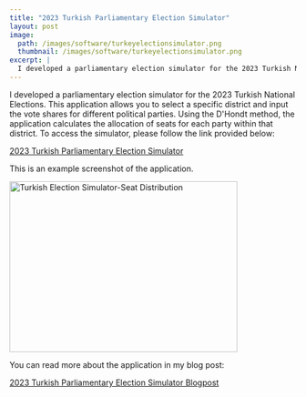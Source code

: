 ```yaml
---
title: "2023 Turkish Parliamentary Election Simulator"
layout: post
image: 
  path: /images/software/turkeyelectionsimulator.png
  thumbnail: /images/software/turkeyelectionsimulator.png
excerpt: |
  I developed a parliamentary election simulator for the 2023 Turkish National Elections. This application allows you to select a specific district and input the vote shares for different political parties. Using the D'Hondt method, the application calculates the allocation of seats for each party within that district. [Access the simulator here.](https://onurgitmez.shinyapps.io/2023TurkishElectionSimulator/)
---
```


I developed a parliamentary election simulator for the 2023 Turkish National Elections. This application allows you to select a specific district and input the vote shares for different political parties. Using the D'Hondt method, the application calculates the allocation of seats for each party within that district. To access the simulator, please follow the link provided below:

[2023 Turkish Parliamentary Election Simulator](https://onurgitmez.shinyapps.io/2023TurkishElectionSimulator/)

This is an example screenshot of the application.

<img src="{{ page.image.path }}" style="width: 400px; height: 300px;" alt="Turkish Election Simulator-Seat Distribution">

You can read more about the application in my blog post:

[2023 Turkish Parliamentary Election Simulator Blogpost](https://www.gitmez.com/posts/2023/05/election-simulator/)
